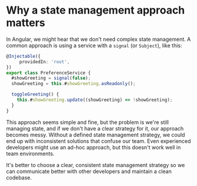 # Why a state management approach matters

In Angular, we might hear that we don't need complex state management.
A common approach is using a service with a `signal` (or `Subject`), like this:

```ts
@Injectable({
     providedIn: 'root',
})
export class PreferenceService {
  #showGreeting = signal(false);
  showGreeting = this.#showGreeting.asReadonly();

  toggleGreeting() {
    this.#showGreeting.update((showGreeting) => !showGreeting);
  }
}
```

This approach seems simple and fine, but the problem is we're still managing state,
and if we don't have a clear strategy for it, our approach becomes messy.
Without a defined state management strategy, we could end up with inconsistent solutions that confuse
our team.
Even experienced developers might use an ad-hoc approach, but this doesn't work well in team environments.

It's better to choose a clear, consistent state management strategy so we can communicate better
with other developers and maintain a clean codebase.
